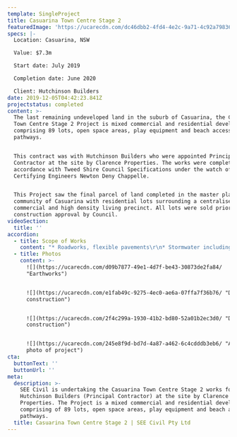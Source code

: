 ```yaml
---
template: SingleProject
title: Casuarina Town Centre Stage 2
featuredImage: 'https://ucarecdn.com/dc46dbb2-4fd4-4e2c-9a71-4c92a7983684/'
specs: |-
  Location: Casuarina, NSW

  Value: $7.3m

  Start date: July 2019

  Completion date: June 2020

  Client: Hutchinson Builders
date: 2019-12-05T04:42:23.841Z
projectstatus: completed
content: >-
  The last remaining undeveloped land in the suburb of Casuarina, the Casuarina
  Town Centre Stage 2 Project is mixed commercial and residential development
  comprising 89 lots, open space areas, play equipment and beach access
  pathways.


  This contract was with Hutchinson Builders who were appointed Principal
  Contractor at the site by Clarence Properties. The works were completed in
  accordance with Tweed Shire Council Specifications under the watch of
  Certifying Engineers Newton Deny Chappelle.


  This Project saw the final parcel of land completed in the master planned
  community of Casuarina with residential lots surrounding a centralised
  commercial and high density living precinct. All lots were sold prior to
  construction approval by Council.
videoSection:
  title: ''
accordion:
  - title: Scope of Works
    content: "* Roadworks, flexible pavements\r\n* Stormwater including 484m 2700x1800 RCBC by ICS\r\n* Sewer\r\n* Watermain\r\n* Electrical\r\n* Landscaping\r\n* Sewer pump station\r\n* Sewer Diversions\r\n* Services network connections\r\n* Beach access pathways\r\n* Open spaces\r\n* Infiltration basins"
  - title: Photos
    content: >-
      ![](https://ucarecdn.com/d09b7877-49e1-4d7f-be43-30873de2fa84/
      "Earthworks")


      ![](https://ucarecdn.com/e1fab49c-9275-4ec0-ae6a-07ffa7f36b76/ "Drainage
      construction")


      ![](https://ucarecdn.com/2f4c299a-1930-41b2-bd80-52a01b2ec3d0/ "Drainage
      construction")


      ![](https://ucarecdn.com/245e8f9d-bd7d-4a87-a462-6c4cdddb3eb6/ "Aerial
      photo of project")
cta:
  buttonText: ''
  buttonUrl: ''
meta:
  description: >-
    SEE Civil is undertaking the Casuarina Town Centre Stage 2 works for
    Hutchinson Builders (Principal Contractor) at the site by Clarence
    Properties. The Project is a mixed commercial and residential development
    comprising of 89 lots, open space areas, play equipment and beach access
    pathways.
  title: Casuarina Town Centre Stage 2 | SEE Civil Pty Ltd
---
```


